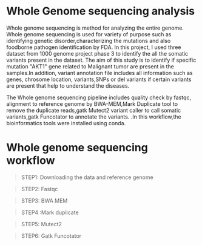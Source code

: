 # Whole Genome sequencing analysis
Whole genome sequencing is method for analyzing the entire genome. Whole genome sequencing is used for variety of purpose such as identifying genetic disorder,characterizing the mutations and also foodborne pathogen identification by FDA. In this project, I used three dataset from 1000 genome project phase 3 to identify the all the somatic variants present in the dataset. The aim of this study is to identify if specific mutation "AKT1" gene related to Malignant tumor are present in the samples.In addition, variant annotation file includes all information such as genes, chrosome location, variants,SNPs or del variants if certain variants are present that help to understand the diseases.

The Whole genome sequencing pipeline includes quality check by fastqc, alignment to reference genome by BWA-MEM,Mark Duplicate tool to remove the duplicate reads,gatk Mutect2 variant caller to call somatic variants,gatk Funcotator to annotate the variants.
.In this workflow,the bioinformatics tools were installed using conda.

# Whole genome sequencing workflow

> STEP1: Downloading the data and reference genome

> STEP2: Fastqc

> STEP3: BWA MEM

> STEP4 :Mark duplicate

> STEP5: Mutect2

> STEP6: Gatk Funcotator 
